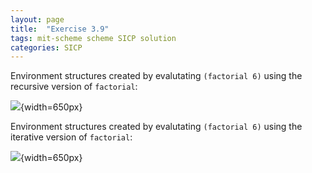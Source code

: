 ```yaml
---
layout: page
title:  "Exercise 3.9"
tags: mit-scheme scheme SICP solution
categories: SICP
---
```

Environment structures created by evalutating `(factorial 6)` using the recursive version of `factorial`:

![](/assets/Ex3.9a.svg){width=650px}

Environment structures created by evalutating `(factorial 6)` using the iterative version of `factorial`:

![](/assets/Ex3.9b.svg){width=650px}
